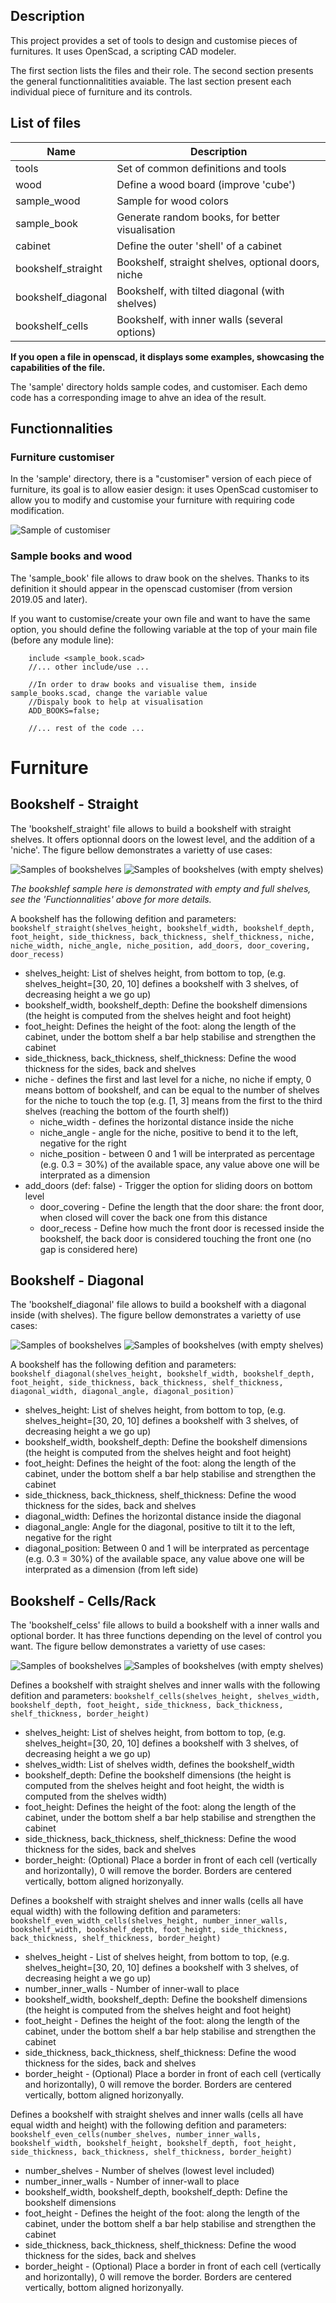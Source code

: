 Description
-----------

This project provides a set of tools to design and customise pieces of furnitures. It uses OpenScad, a scripting CAD modeler.

The first section lists the files and their role.
The second section presents the general functionnalitities avaiable.
The last section present each individual piece of furniture and its controls.

List of files
-------------

| Name                 | Description                                        |
|----------------------|----------------------------------------------------|
| tools                | Set of common definitions and tools                |
| wood                 | Define a wood board (improve 'cube')               |
| sample_wood          | Sample for wood colors                             |
| sample_book          | Generate random books, for better visualisation    |
| cabinet              | Define the outer 'shell' of a cabinet              |
| bookshelf_straight   | Bookshelf, straight shelves, optional doors, niche |
| bookshelf_diagonal   | Bookshelf, with tilted diagonal (with shelves)     |
| bookshelf_cells      | Bookshelf, with inner walls (several options)      |

**If you open a file in openscad, it displays some examples, showcasing the capabilities of the file.**

The 'sample' directory holds sample codes, and customiser. Each demo code has a corresponding image to ahve an idea of the result.

Functionnalities
----------------

### Furniture customiser

In the 'sample' directory, there is a "customiser" version of each piece of furniture, its goal is to allow easier design: it uses OpenScad customiser to allow you to modify and customise your furniture with requiring code modification.

![Sample of customiser](img/bookshelf-straight-customiser.png)

### Sample books and wood

The 'sample_book' file allows to draw book on the shelves. Thanks to its definition it should appear in the openscad customiser (from version 2019.05 and later).

If you want to customise/create your own file and want to have the same option, you should define the following variable at the top of your main file (before any module line):
```openscad
	include <sample_book.scad>
	//... other include/use ...
	
	//In order to draw books and visualise them, inside sample_books.scad, change the variable value
	//Dispaly book to help at visualisation
	ADD_BOOKS=false;
	
	//... rest of the code ...
```

Furniture
=========

Bookshelf - Straight
--------------------

The 'bookshelf_straight' file allows to build a bookshelf with straight shelves. It offers optionnal doors on the lowest level, and the addition of a 'niche'.
The figure bellow demonstrates a varietty of use cases:

![Samples of bookshelves](img/bookshelf-straight.png)
![Samples of bookshelves (with empty shelves)](img/bookshelf-straight-empty.png)

_The bookshlef sample here is demonstrated with empty and full shelves, see the 'Functionnalities' above for more details._

A bookshelf has the following defition and parameters:
`bookshelf_straight(shelves_height, bookshelf_width, bookshelf_depth, foot_height, side_thickness, back_thickness, shelf_thickness, niche, niche_width, niche_angle, niche_position, add_doors, door_covering, door_recess)`

* shelves_height: List of shelves height, from bottom to top, (e.g. shelves_height=[30, 20, 10] defines a bookshelf with 3 shelves, of decreasing height a we go up)
* bookshelf_width, bookshelf_depth: Define the bookshelf dimensions (the height is computed from the shelves height and foot height)
* foot_height: Defines the height of the foot: along the length of the cabinet, under the bottom shelf a bar help stabilise and strengthen the cabinet
* side_thickness, back_thickness, shelf_thickness: Define the wood thickness for the sides, back and shelves
* niche - defines the first and last level for a niche, no niche if empty, 0 means bottom of bookshelf, and can be equal to the number of shelves for the niche to touch the top (e.g. [1, 3] means from the first to the third shelves (reaching the bottom of the fourth shelf))
  * niche_width - defines the horizontal distance inside the niche
  * niche_angle - angle for the niche, positive to bend it to the left, negative for the right
  * niche_position - between 0 and 1 will be interprated as percentage (e.g. 0.3 = 30%) of the available space, any value above one will be interprated as a dimension
* add_doors (def: false) - Trigger the option for sliding doors on bottom level
  * door_covering - Define the length that the door share: the front door, when closed will cover the back one from this distance
  * door_recess - Define how much the front door is recessed inside the bookshelf, the back door is considered touching the front one (no gap is considered here)



Bookshelf - Diagonal
--------------------

The 'bookshelf_diagonal' file allows to build a bookshelf with a diagonal inside (with shelves).
The figure bellow demonstrates a varietty of use cases:

![Samples of bookshelves](img/bookshelf-diagonal.png)
![Samples of bookshelves (with empty shelves)](img/bookshelf-diagonal-empty.png)

A bookshelf has the following defition and parameters:
`bookshelf_diagonal(shelves_height, bookshelf_width, bookshelf_depth, foot_height, side_thickness, back_thickness, shelf_thickness, diagonal_width, diagonal_angle, diagonal_position)`

* shelves_height: List of shelves height, from bottom to top, (e.g. shelves_height=[30, 20, 10] defines a bookshelf with 3 shelves, of decreasing height a we go up)
* bookshelf_width, bookshelf_depth: Define the bookshelf dimensions (the height is computed from the shelves height and foot height)
* foot_height: Defines the height of the foot: along the length of the cabinet, under the bottom shelf a bar help stabilise and strengthen the cabinet
* side_thickness, back_thickness, shelf_thickness: Define the wood thickness for the sides, back and shelves
* diagonal_width: Defines the horizontal distance inside the diagonal
* diagonal_angle: Angle for the diagonal, positive to tilt it to the left, negative for the right
* diagonal_position: Between 0 and 1 will be interprated as percentage (e.g. 0.3 = 30%) of the available space, any value above one will be interprated as a dimension (from left side)



Bookshelf - Cells/Rack
----------------------

The 'bookshelf_celss' file allows to build a bookshelf with a inner walls and optional border. It has three functions depending on the level of control you want.
The figure bellow demonstrates a varietty of use cases:

![Samples of bookshelves](img/bookshelf-cells.png)
![Samples of bookshelves (with empty shelves)](img/bookshelf-cells-empty.png)

Defines a bookshelf with straight shelves and inner walls with the following defition and parameters:
`bookshelf_cells(shelves_height, shelves_width, bookshelf_depth, foot_height, side_thickness, back_thickness, shelf_thickness, border_height)`

* shelves_height: List of shelves height, from bottom to top, (e.g. shelves_height=[30, 20, 10] defines a bookshelf with 3 shelves, of decreasing height a we go up)
* shelves_width: List of shelves width, defines the bookshelf_width
* bookshelf_depth: Define the bookshelf dimensions (the height is computed from the shelves height and foot height, the width is computed from the shelves width)
* foot_height: Defines the height of the foot: along the length of the cabinet, under the bottom shelf a bar help stabilise and strengthen the cabinet
* side_thickness, back_thickness, shelf_thickness: Define the wood thickness for the sides, back and shelves
* border_height: (Optional) Place a border in front of each cell (vertically and horizontally), 0 will remove the border. Borders are centered vertically, bottom aligned horizonyally.

Defines a bookshelf with straight shelves and inner walls (cells all have equal width) with the following defition and parameters:
`bookshelf_even_width_cells(shelves_height, number_inner_walls, bookshelf_width, bookshelf_depth, foot_height, side_thickness, back_thickness, shelf_thickness, border_height)`

* shelves_height - List of shelves height, from bottom to top, (e.g. shelves_height=[30, 20, 10] defines a bookshelf with 3 shelves, of decreasing height a we go up)
*  number_inner_walls - Number of inner-wall to place
* bookshelf_width, bookshelf_depth: Define the bookshelf dimensions (the height is computed from the shelves height and foot height)
* foot_height - Defines the height of the foot: along the length of the cabinet, under the bottom shelf a bar help stabilise and strengthen the cabinet
* side_thickness, back_thickness, shelf_thickness: Define the wood thickness for the sides, back and shelves
* border_height - (Optional) Place a border in front of each cell (vertically and horizontally), 0 will remove the border. Borders are centered vertically, bottom aligned horizonyally.

Defines a bookshelf with straight shelves and inner walls (cells all have equal width and height) with the following defition and parameters:
`bookshelf_even_cells(number_shelves, number_inner_walls, bookshelf_width, bookshelf_height, bookshelf_depth, foot_height, side_thickness, back_thickness, shelf_thickness, border_height)`

* number_shelves - Number of shelves (lowest level included)
* number_inner_walls - Number of inner-wall to place
* bookshelf_width, bookshelf_depth, bookshelf_depth: Define the bookshelf dimensions
* foot_height - Defines the height of the foot: along the length of the cabinet, under the bottom shelf a bar help stabilise and strengthen the cabinet
* side_thickness, back_thickness, shelf_thickness: Define the wood thickness for the sides, back and shelves
* border_height - (Optional) Place a border in front of each cell (vertically and horizontally), 0 will remove the border. Borders are centered vertically, bottom aligned horizonyally.
